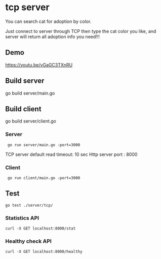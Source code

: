 # tcp server
You can search cat for adoption by color.

Just connect to server through TCP then type the cat color you like, and server will return all adoption info you need!!!

## Demo
https://youtu.be/vGaGC3TXnRU

## Build server
 go build server/main.go
## Build client
 go build server/client.go
 
### Server
```
 go run server/main.go -port=3000 
```
TCP server default read timeout: 10 sec
Http server port : 8000
### Client
```
 go run client/main.go -port=3000
```

## Test
```
go test ./server/tcp/
```


### Statistics API
```
curl -X GET localhost:8000/stat
```

### Healthy check API
```
curl -X GET localhost:8000/healthy
```

